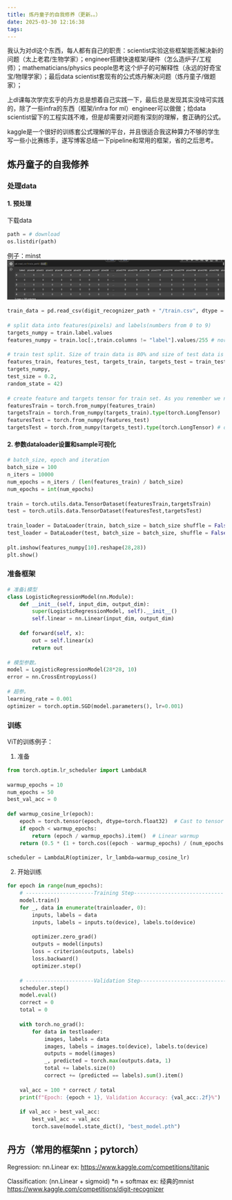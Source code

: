 ```yaml
---
title: 炼丹童子的自我修养（更新。。）
date: 2025-03-30 12:16:38
tags:
---
```


我认为对dl这个东西，每人都有自己的职责：scientist实验这些框架能否解决新的问题（太上老君/生物学家）；engineer搭建快速框架/硬件（怎么造炉子/工程师）；mathematicians/physics people思考这个炉子的可解释性（永远的好奇宝宝/物理学家）；最后data scientist套现有的公式炼丹解决问题（炼丹童子/做题家）；

上dl课每次学完玄乎的丹方总是想着自己实践一下，最后总是发现其实没啥可实践的，除了一些infra的东西（框架/infra for ml）engineer可以做做；给data scientist留下的工程实践不难，但是却需要对问题有深刻的理解，套正确的公式。

kaggle是一个很好的训练套公式理解的平台，并且很适合我这种算力不够的学生写一些小比赛练手，遂写博客总结一下pipeline和常用的框架，省的之后思考。

## 炼丹童子的自我修养

### 处理data

#### 1. 预处理
下载data
``` py
path = # download 
os.listdir(path)
 ```

例子：minst
![alt text](image.png)

``` py 
train_data = pd.read_csv(digit_recognizer_path + "/train.csv", dtype = np.float32)

# split data into features(pixels) and labels(numbers from 0 to 9)
targets_numpy = train.label.values
features_numpy = train.loc[:,train.columns != "label"].values/255 # normalization

# train test split. Size of train data is 80% and size of test data is 20%.
features_train, features_test, targets_train, targets_test = train_test_split(features_numpy,
targets_numpy,
test_size = 0.2,
random_state = 42)

# create feature and targets tensor for train set. As you remember we need variable to accumulate gradients. Therefore first we create tensor, then we will create variable
featuresTrain = torch.from_numpy(features_train)
targetsTrain = torch.from_numpy(targets_train).type(torch.LongTensor) 
featuresTest = torch.from_numpy(features_test)
targetsTest = torch.from_numpy(targets_test).type(torch.LongTensor) # data type is long
```

#### 2. 参数dataloader设置和sample可视化
``` py
# batch_size, epoch and iteration
batch_size = 100
n_iters = 10000
num_epochs = n_iters / (len(features_train) / batch_size)
num_epochs = int(num_epochs)

train = torch.utils.data.TensorDataset(featuresTrain,targetsTrain)
test = torch.utils.data.TensorDataset(featuresTest,targetsTest)

train_loader = DataLoader(train, batch_size = batch_size shuffle = False)
test_loader = DataLoader(test, batch_size = batch_size, shuffle = False)

plt.imshow(features_numpy[10].reshape(28,28))
plt.show()
 ```


### 准备框架
``` py
# 准备i模型
class LogisticRegressionModel(nn.Module):
    def __init__(self, input_dim, output_dim):
        super(LogisticRegressionModel, self).__init__()
        self.linear = nn.Linear(input_dim, output_dim)

    def forward(self, x):
        out = self.linear(x)
        return out

# 模型参数。
model = LogisticRegressionModel(28*28, 10)
error = nn.CrossEntropyLoss()

# 超参。
learning_rate = 0.001
optimizer = torch.optim.SGD(model.parameters(), lr=0.001)
 ```

### 训练
ViT的训练例子：

1. 准备
``` py 
from torch.optim.lr_scheduler import LambdaLR

warmup_epochs = 10
num_epochs = 50
best_val_acc = 0

def warmup_cosine_lr(epoch):
    epoch = torch.tensor(epoch, dtype=torch.float32)  # Cast to tensor
    if epoch < warmup_epochs:
        return (epoch / warmup_epochs).item()  # Linear warmup
    return (0.5 * (1 + torch.cos((epoch - warmup_epochs) / (num_epochs - warmup_epochs) * torch.pi))).item()

scheduler = LambdaLR(optimizer, lr_lambda=warmup_cosine_lr)
```
2. 开始训练 
``` py
for epoch in range(num_epochs):
    # ----------------------Training Step-----------------------------
    model.train()
    for _, data in enumerate(trainloader, 0):
        inputs, labels = data
        inputs, labels = inputs.to(device), labels.to(device)

        optimizer.zero_grad()
        outputs = model(inputs)
        loss = criterion(outputs, labels)
        loss.backward()
        optimizer.step()

    # ----------------------Validation Step-----------------------------
    scheduler.step()
    model.eval()
    correct = 0
    total = 0
    
    with torch.no_grad():
        for data in testloader:
            images, labels = data
            images, labels = images.to(device), labels.to(device)
            outputs = model(images)
            _, predicted = torch.max(outputs.data, 1)
            total += labels.size(0)
            correct += (predicted == labels).sum().item()

    val_acc = 100 * correct / total
    print(f"Epoch: {epoch + 1}, Validation Accuracy: {val_acc:.2f}%")

    if val_acc > best_val_acc:
        best_val_acc = val_acc
        torch.save(model.state_dict(), "best_model.pth")
 ```


## 丹方（常用的框架nn；pytorch）
Regression: nn.Linear
ex: https://www.kaggle.com/competitions/titanic

Classification: (nn.Linear + sigmoid) *n + softmax
ex: 经典的mnist https://www.kaggle.com/competitions/digit-recognizer

